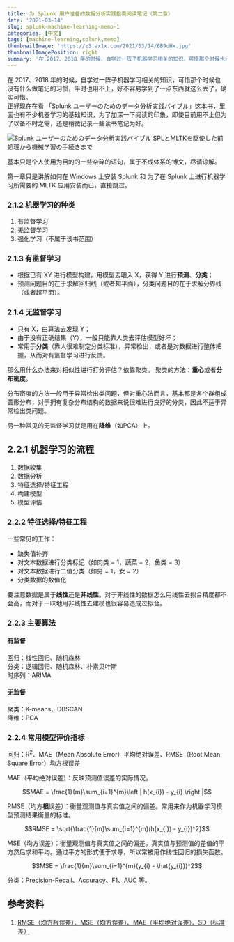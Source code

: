 ```yaml
---
title: 为 Splunk 用户准备的数据分析实践指南阅读笔记（第二章）
date: '2021-03-14'
slug: splunk-machine-learning-memo-1
categories: [中文]
tags: [machine-learning,splunk,memo]
thumbnailImage: 'https://z3.ax1x.com/2021/03/14/6B9oHx.jpg'
thumbnailImagePosition: right
summary: '在 2017、2018 年的时候，自学过一阵子机器学习相关的知识，可惜那个时候也没有什么做笔记的习惯，平时也用不上，好不容易学到了一点东西就这么丢了，确实可惜。趁着看新书学习之际重新记下笔记。'
---
```


在 2017、2018 年的时候，自学过一阵子机器学习相关的知识，可惜那个时候也没有什么做笔记的习惯，平时也用不上，好不容易学到了一点东西就这么丢了，确实可惜。  
正好现在在看 「Splunk ユーザーのためのデータ分析実践バイブル」这本书，里面也有不少机器学习的基础知识，为了加深一下阅读的印象，即使目前用不上但为了以备不时之需，还是稍微记录一些读书笔记为好。  

![Splunk ユーザーのためのデータ分析実践バイブル SPLとMLTKを駆使した前処理から機械学習の手続きまで](https://z3.ax1x.com/2021/03/14/6B9oHx.jpg)

基本只是个人使用为目的的一些杂碎的语句，属于不成体系的博文，尽请谅解。

第一章只是讲解如何在 Windows 上安装 Splunk 和 为了在 Splunk 上进行机器学习所需要的 MLTK 应用安装而已，直接跳过。

### 2.1.2 机器学习的种类

1. 有监督学习
2. 无监督学习
3. 强化学习（不属于该书范围）

### 2.1.3 有监督学习

- 根据已有 XY 进行模型构建，用模型去喂入 X，获得 Y 进行**预测**、**分类**；
- 预测问题目的在于求解回归线（或者超平面），分类问题目的在于求解分界线（或者超平面）。

### 2.1.4 无监督学习

- 只有 X，由算法去发现 Y；
- 由于没有正确结果（Y），一般只能靠人类去评估模型好坏；
- 常用于**分类**（靠人很难制定分类标准），异常检出，或者是对数据进行整体把握，从而对有监督学习进行反馈。

那么用什么办法来对相似性进行打分评估？依靠聚类。
聚类的方法：**重心**或者**分布密度**。

分布密度的方法一般用于异常检出类问题，但对重心法而言，基本都是各个群组成圆形分布，对于拥有复杂分布结构的数据来说很难进行良好的分类，因此不适于异常检出类问题。

另一种常见的无监督学习就是用在**降维**（如PCA）上。

## 2.2.1 机器学习的流程

1. 数据收集
2. 数据分析
3. 特征选择/特征工程
4. 构建模型
5. 模型评估

### 2.2.2 特征选择/特征工程

一些常见的工作：

- 缺失值补齐
- 对文本数据进行分类标记（如肉类 = 1，蔬菜 = 2，鱼类 = 3）
- 对文本数据进行二值分类（如男 = 1，女 = 2）
- 分类数据的数值化

要注意数据是属于**线性**还是**非线性**。对于非线性的数据怎么用线性去拟合精度都不会高，而对于一昧地用非线性去建模也很容易造成过拟合。

### 2.2.3 主要算法

#### 有监督

回归：线性回归、随机森林  
分类：逻辑回归、随机森林、朴素贝叶斯  
时序列：ARIMA  

#### 无监督

聚类：K-means、DBSCAN  
降维：PCA

### 2.2.4 常用模型评价指标

回归：R<sup>2</sup>、MAE（Mean Absolute Error）平均绝对误差、RMSE（Root Mean Square Error）均方根误差  

MAE（平均绝对误差）：反映预测值误差的实际情况。

$$MAE = \frac{1}{m}\sum_{i=1}^{m}\left | h(x_{i}) - y_{i} \right |$$

RMSE（均方**根**误差）：衡量观测值与真实值之间的偏差。常用来作为机器学习模型预测结果衡量的标准。

$$RMSE = \sqrt{\frac{1}{m}\sum_{i=1}^{m}(h(x_{i}) - y_{i})^2}$$

MSE（均方误差）：衡量观测值与真实值之间的偏差。真实值与预测值的差值的平方然后求和平均。通过平方的形式便于求导，所以常被用作线性回归的损失函数。

$$MSE = \frac{1}{m}\sum_{i=1}^{m}(y_{i} - \hat{y_{i}})^2$$

分类：Precision-Recall、Accuracy、F1、AUC 等。

## 参考资料

1. [RMSE（均方根误差）、MSE（均方误差）、MAE（平均绝对误差）、SD（标准差）](https://blog.csdn.net/FrankieHello/article/details/82024526)

